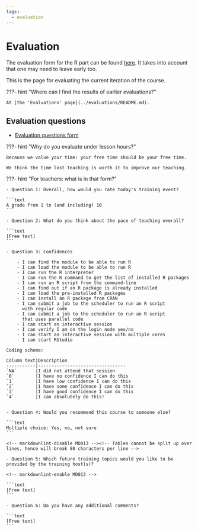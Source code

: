 ```yaml
---
tags:
  - evaluation
---
```


# Evaluation

The evaluation form for the R part can be found [here](https://forms.office.com/e/jDAQWiPbgs).
It takes into account that one may need to leave early too.

This is the page for evaluating the current iteration of the course.

???- hint "Where can I find the results of earlier evaluations?"

    At [the 'Evaluations' page](../evaluations/README.md).

<!-- Not today

## Any feedback during the day

- `Form to submit any feedback during the day`

???- hint "For teachers: what is in that form?"

    Thanks for your feedback.
    This feedback will be published as-is at the end of the day,
    if and only if there are no personal details (email, address, etc.)
    in the feedback.
    Do mention the teachers, assistants, etc by name!

-->

## Evaluation questions

- [Evaluation questions form](https://forms.office.com/e/jDAQWiPbgs)

???- hint "Why do you evaluate under lesson hours?"

    Because we value your time: your free time should be your free time.

    We think the time lost teaching is worth it to improve our teaching.

???- hint "For teachers: what is in that form?"

    - Question 1: Overall, how would you rate today's training event?

    ```text
    A grade from 1 to (and including) 10
    ```

    - Question 2: What do you think about the pace of teaching overall?

    ```text
    [Free text]
    ```

    - Question 3: Confidences

        - I can find the module to be able to run R
        - I can load the module to be able to run R
        - I can run the R interpreter
        - I can run the R command to get the list of installed R packages
        - I can run an R script from the command-line
        - I can find out if an R package is already installed
        - I can load the pre-installed R packages
        - I can install an R package from CRAN
        - I can submit a job to the scheduler to run an R script
          with regular code
        - I can submit a job to the scheduler to run an R script
          that uses parallel code
        - I can start an interactive session
        - I can verify I am on the login node yes/no
        - I can start an interactive session with multiple cores
        - I can start RStudio

    Coding scheme:

    Column text|Description
    -----------|---------------------------------
    `NA`       |I did not attend that session
    `0`        |I have no confidence I can do this
    `1`        |I have low confidence I can do this
    `2`        |I have some confidence I can do this
    `3`        |I have good confidence I can do this
    `4`        |I can absolutely do this!


    - Question 4: Would you recommend this course to someone else?

    ```text
    Multiple choice: Yes, no, not sure
    ```

    <!-- markdownlint-disable MD013 --><!-- Tables cannot be split up over lines, hence will break 80 characters per line -->

    - Question 5: Which future training topics would you like to be provided by the training host(s)?

    <!-- markdownlint-enable MD013 -->

    ```text
    [Free text]
    ```

    - Question 6: Do you have any additional comments?

    ```text
    [Free text]
    ```
